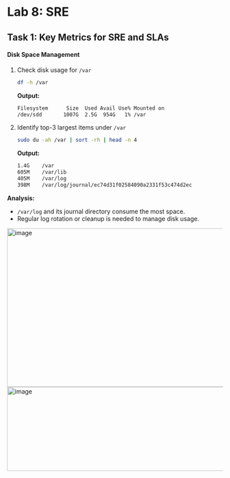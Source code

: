# Lab 8: SRE 

## Task 1: Key Metrics for SRE and SLAs

#### Disk Space Management

1. Check disk usage for `/var`  
   ```bash
   df -h /var
   ```
   **Output:**  
   ```bash
   Filesystem      Size  Used Avail Use% Mounted on
   /dev/sdd       1007G  2.5G  954G   1% /var
   ```

2. Identify top-3 largest items under `/var`  
   ```bash
   sudo du -ah /var | sort -rh | head -n 4
   ```
   **Output:**  
   ```bash
   1.4G    /var
   605M    /var/lib
   405M    /var/log
   398M    /var/log/journal/ec74d31f02584090a2331f53c474d2ec
   ```

**Analysis:**  
- `/var/log` and its journal directory consume the most space.  
- Regular log rotation or cleanup is needed to manage disk usage.
<img width="1600" height="370" alt="image" src="https://github.com/user-attachments/assets/52d09e05-6c61-4a39-87b9-d3a35325bcc7" />

<img width="1045" height="196" alt="image" src="https://github.com/user-attachments/assets/f45e81fe-3327-4b23-86db-8004f2033982" />



